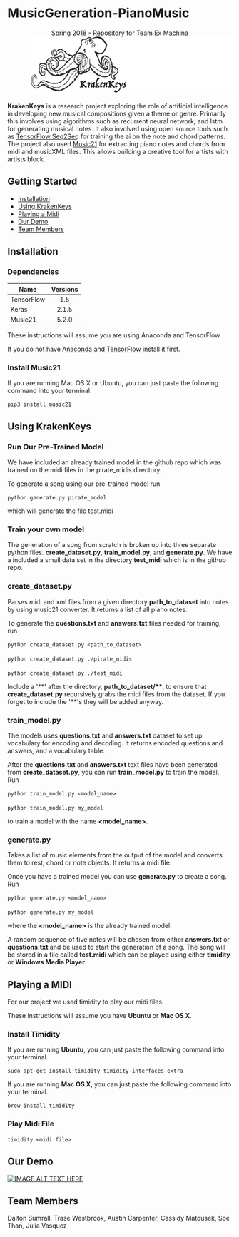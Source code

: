 # MusicGeneration-PianoMusic

<div style="text-align:center">Spring 2018 - Repository for Team Ex Machina</div>

<div style="text-align:right"><img src="kraken_3.png" height="130"></div>


**KrakenKeys** is a research project exploring the role of artificial intelligence in developing
new musical compositions given a theme or genre.  Primarily this involves using algorithms such as
recurrent neural network, and lstm for generating musical notes.  It also involved using open source
tools such as [TensorFlow Seq2Seq](https://www.tensorflow.org/tutorials/seq2seq) for training the ai
on the note and chord patterns.  The project also used [Music21](http://web.mit.edu/music21/doc/about/what.html) for extracting piano notes and chords from midi and musicXML files.  This allows building a
creative tool for artists with artists block.

## Getting Started

* [Installation](#installation)
* [Using KrakenKeys](#using-krakenkeys)
* [Playing a Midi](#playing-a-midi)
* [Our Demo](#our-demo)
* [Team Members](#team-members)

## Installation

### Dependencies
| Name          | Versions      |
| ------------- |:-------------:|
| TensorFlow    | 1.5           |
| Keras         | 2.1.5         |
| Music21       | 5.2.0         |

These instructions will assume you are using Anaconda and TensorFlow.

If you do not have [Anaconda](https://conda.io/docs/user-guide/install/index.html) and [TensorFlow](https://www.tensorflow.org/install/) install it first.


### Install Music21

If you are running Mac OS X or Ubuntu, you can just paste the following command into your terminal.

```
pip3 install music21
```

## Using KrakenKeys

### Run Our Pre-Trained Model
We have included an already trained model in the github repo which was trained
on the midi files in the pirate_midis directory.

To generate a song using our pre-trained model run

```
python generate.py pirate_model
```

which will generate the file test.midi


### Train your own model

The generation of a song from scratch is broken up into three separate python files.
**create_dataset.py**, **train_model.py**, and **generate.py**. We have a included a small data set
in the directory **test_midi** which is in the github repo.
### create_dataset.py
Parses midi and xml files from a given directory **path_to_dataset** into notes by using music21 converter.  It returns a list of all piano notes.

To generate the **questions.txt** and **answers.txt** files needed for training, run

```
python create_dataset.py <path_to_dataset>

python create_dataset.py ./pirate_midis

python create_dataset.py ./test_midi
```

Include a '\*\*' after the directory, **path_to_dataset/\*\***, to ensure that **create_dataset.py**
recursively grabs the midi files from the dataset. If you forget to include the '\*\*'s they will
be added anyway.
### train_model.py
The models uses **questions.txt** and **answers.txt** dataset to set up vocabulary for encoding and decoding.  It returns encoded questions and answers, and a vocabulary table.

After the **questions.txt** and **answers.txt** text files have been generated from **create_dataset.py**, you can run **train_model.py**
to train the model. Run

```
python train_model.py <model_name>

python train_model.py my_model
```

to train a model with the name **\<model_name\>**.

### generate.py

Takes a list of music elements from the output of the model and converts them
to rest, chord or note objects. It returns a midi file.

Once you have a trained model you can use **generate.py** to create a song. Run

```
python generate.py <model_name>

python generate.py my_model
```

where the **\<model_name\>** is the already trained model.

A random sequence of five notes will be chosen from either **answers.txt**
or **questions.txt** and be used to start the generation of a song. The song will be stored in a
file called **test.midi** which can be played using either **timidity** or **Windows Media Player**.


## Playing a MIDI

For our project we used timidity to play our midi files.

These instructions will assume you have **Ubuntu** or **Mac OS X**.
### Install Timidity

If you are running **Ubuntu**, you can just paste the following command into your terminal.

```
sudo apt-get install timidity timidity-interfaces-extra
```

If you are running **Mac OS X**, you can just paste the following command into your terminal.

```
brew install timidity
```

### Play Midi File

```
timidity <midi file>
```
## Our Demo

[![IMAGE ALT TEXT HERE](http://img.youtube.com/vi/IDTTb6FbX-k/0.jpg)](http://www.youtube.com/watch?v=IDTTb6FbX-k)

## Team Members

Dalton Sumrall, Trase Westbrook, Austin Carpenter, Cassidy Matousek, Soe Than, Julia Vasquez
